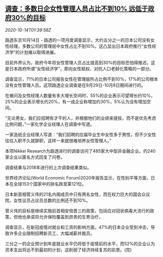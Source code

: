 <!--1602642198000-->
[调查：多数日企女性管理人员占比不到10% 远低于政府30%的目标](https://cn.reuters.com/article/japan-companies-poll-1014-idCNKBS26Z04N)
------

<div><i>2020-10-14T01:39:58Z</i></div><p>路透东京10月14日 - 路透的一项月度调查显示，大约五分之一的日本公司没有女性经理，多数公司的管理层中女性占比不到10%。这凸显出日本政府推行“女性经济学”的计划难以取得进展。</p><p>目前外界认为，政府今年将女性管理人员占比提高到30%的目标恐怕得推迟。这是日本政府所谓“女性经济学”，即向女性赋权、对抗人口老龄化策略的一部分。</p><p>调查显示，71%的日本公司报告女性在管理层所占比例不到10%，17%的公司根本没有女性管理人员。这项路透企业调查是在9月29日-10月8日期间进行的。</p><p>在被问及女性经理人数量有多大增长空间时，55%的企业表示可望增长约10%，25%的企业表示增长约20%，有一成企业称增加约30%，5%认为没有增加空间。</p><p>“无论男女，我们应招聘有才干的人，并根据他们的业绩来提拔，而不是优先考虑比例问题，”一家化学企业经理人在调查中写道。</p><p>一家造纸企业经理人写道：“我们招聘的应届毕业生中女性多于男性，但不少女性往往入职不久就辞职，这样一来就很难培养女性管理人。”</p><p>本项Nikkei Research为路透进行的调查访问了485家大中型非金融企业。约240家企业以匿名方式回复了问卷。</p><p>调查结果与2018年进行的上次调查结果类似。</p><p>世界经济论坛(World Economic Forum)2020年报告显示，在性别平等方面，日本在全球153个国家中的排名跌至第121位。</p><p>日本新首相菅义伟的21名内阁成员中只有两名女性，而在权力巨大的国会众议院，女性议员占议员总数的比例还不到10%。</p><p>菅义伟的目标是继续实施前首相安倍晋三的政策，包括应对冠状病毒大流行的政策，但他也承诺将允许保险覆盖到昂贵的生育治疗。</p><p>调查显示，在新冠疫情对就业和工资的影响方面，47%的日本企业受到冲击，导致许多企业限制招聘新员工、大幅减薪并裁员。</p><p>三分之一的企业预计到年底就业水平仍将低于疫情前的水平，而52%的企业认为资本支出将达不到最初的计划，这削弱了经济持续复苏的前景。(完)</p>
